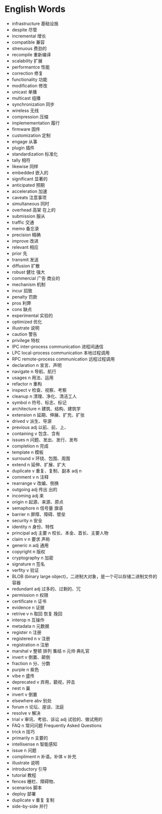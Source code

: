 # English Words

* infrastructure 基础设施
* despite  尽管
* incremental  增长
* compatible   兼容
* strenuous    费劲的
* recompile    重新编译
* scalability  扩展
* performantce 性能
* correction   修复
* functionality    功能
* modification     修改
* unicast  单播
* multicast    组播
* synchronization  同步
* wireless 无线
* compression  压缩
* implemementation 履行
* firmware 固件
* customization    定制
* engage   从事
* plugin   插件
* standardization  标准化
* tally    相符
* likewise 同样
* embedded 嵌入的
* significant  显著的
* anticipated  预期
* acceleration 加速
* caveats  注意事项
* simultaneous 同时
* overhead 高架 在上的
* submission   服从
* traffic  交通
* memo 备忘录
* precision    精确
* improve  改进
* relevant 相应
* prior    先
* transmit 发送
* diffusion    扩散
* robust   健壮 强大
* commercial   广告 商业的
* mechanism    机制
* incur    招致
* penalty  罚款
* pros     利弊
* cons     缺点
* experimental 实验的
* optimized    优化
* illustrate   说明
* caution      警告
* privilege    特权
* IPC          inter-process communication 进程间通信
* LPC          local-process communication 本地过程调用
* RPC          remote-process communication    远程过程调用
* declaration n 宣言、声明
* navigate n 导航、航行
* usages n 用法、运用
* refactor n 重构
* inspect v 检查、视察、考察
* cleanup n 清理、净化、清洁工人
* symbol n 符号、标志、标记
* architecture n 建筑、结构、建筑学
* extension n 延期、伸展、扩充、扩张
* drived v 派生、导源
* previous adj 以前、前、上、
* containing v 包含、含有
* issues n 问题、发出、发行、发布
* completion n 完成
* template n 模板
* surround v 环绕、包围、周围
* extend n 延伸、扩展、扩大
* duplicate v 重复、复制、副本 adj n
* comment v n 注释
* rearrange v 改编、倒换
* outgoing adj 传出 出的
* incoming adj 来
* origin n 起源、来源、原点
* semaphore n 信号量 旗语
* barrier n 屏障、障碍、壁垒
* security n 安全
* identity n 身份、特性
* principal adj 主要 n 校长、本金、首长、主要人物
* claim v n 要求 声称 
* generic n adj 通用
* copyright n 版权
* cryptography n 加密
* signature n 签名
* verfity v 验证
* BLOB (binary large object)，二进制大对象，是一个可以存储二进制文件的容器
* redundant	adj 过多的、过剩的、冗
* permission n	权限
* certificate n 证书
* evidence n 证据
* retrive v n 取回 恢复 挽回
* interop	n	互操作
* metadata	n 元数据
* register n 注册
* registered n v 注册
* registration n 注册
* marshal v 整顿 排列 集结 n 元帅 典礼官
* invert	v 倒置、颠倒
* fraction	n	 分、分数
* purple	n 紫色
* vibe n	盛传
* deprecated	v	弃用，藐视，抨击
* nest	n	巢
* invert	v	倒置
* elsewhere	abv		别处
* forum	n	论坛、座谈、法庭
* resolve	v	解决
* trial	v	审讯、考验、诉讼 adj	试验的、做试用的
* FAQ		n	常问问题 Frequently Asked Questions
* trick	n	技巧
* primarily	n	主要的
* intellisense	n	智能感知
* issue	n	问题
* compliment	n	补语。补体 v 补充
* illustrate 说明
* introductory 引导
* tutorial 教程
* fences 栅栏、障碍物、
* scenarios 脚本
* deploy 部署
* duplicate v 重复 复制
* side-by-side 并行
